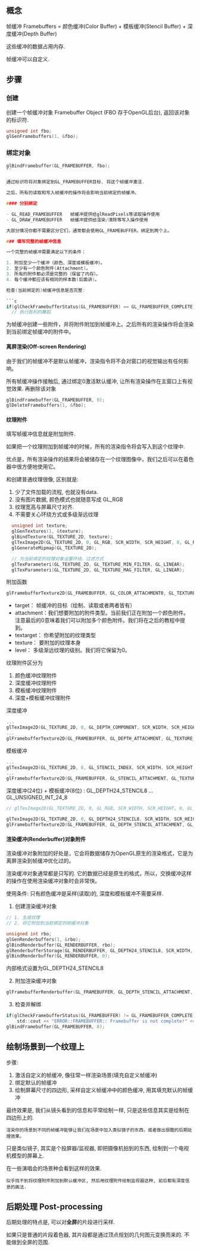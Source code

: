 ## 概念

帧缓冲 Framebuffers = 颜色缓冲(Color Buffer) + 模板缓冲(Stencil Buffer) + 深度缓冲(Depth Buffer)

这些缓冲的数据占用内存.

帧缓冲可以自定义.

## 步骤

### 创建

创建一个帧缓冲对象 Framebuffer Object (FBO 存于OpenGL后台), 返回该对象的标识符.

```c
unsigned int fbo;
glGenFramebuffers(1, &fbo);
```

### 绑定对象

```c
glBindFramebuffer(GL_FRAMEBUFFER, fbo);
``

通过标识符将对象绑定到GL_FRAMEBUFFER目标, 将这个帧缓冲激活.

之后，所有的读取和写入帧缓冲的操作将会影响当前绑定的帧缓冲。

#### 分别绑定

- GL_READ_FRAMEBUFFER   帧缓冲提供给glReadPixels等读取操作使用
- GL_DRAW_FRAMEBUFFER   帧缓冲提供给渲染/清除等写入操作使用

大部分情况你都不需要区分它们，通常都会使用GL_FRAMEBUFFER，绑定到两个上。

### 填写完整的帧缓冲信息

一个完整的帧缓冲需要满足以下的条件：

1. 附加至少一个缓冲（颜色、深度或模板缓冲）。
2. 至少有一个颜色附件(Attachment)。
3. 所有的附件都必须是完整的（保留了内存）。
4. 每个缓冲都应该有相同的样本数(后面讲)。

检查(当前绑定的)帧缓冲信息是否完整:

```c
if(glCheckFramebufferStatus(GL_FRAMEBUFFER) == GL_FRAMEBUFFER_COMPLETE)
  // 执行胜利的舞蹈
```

为帧缓冲创建一些附件，并将附件附加到帧缓冲上。之后所有的渲染操作将会渲染到当前绑定帧缓冲的附件中。

#### 离屏渲染(Off-screen Rendering)

由于我们的帧缓冲不是默认帧缓冲，渲染指令将不会对窗口的视觉输出有任何影响。

所有帧缓冲操作接触后, 通过绑定0激活默认缓冲, 让所有渲染操作在主窗口上有视觉效果. 再删除该对象

```c
glBindFramebuffer(GL_FRAMEBUFFER, 0);
glDeleteFramebuffers(1, &fbo);
```

#### 纹理附件

填写帧缓冲信息就是附加附件.

如果把一个纹理附加到帧缓冲的时候，所有的渲染指令将会写入到这个纹理中. 

优点是，所有渲染操作的结果将会被储存在一个纹理图像中，我们之后可以在着色器中很方便地使用它。

和创建普通纹理很像, 区别就是:

1. 少了文件加载的流程, 也就没有data.
2. 没有图片数据, 颜色模式也就随意写成 GL_RGB
3. 纹理宽高与屏幕尺寸对齐.
4. 不需要关心环绕方式或多级渐远纹理

```c
  unsigned int texture;
  glGenTextures(1, &texture);
  glBindTexture(GL_TEXTURE_2D, texture);
  glTexImage2D(GL_TEXTURE_2D, 0, GL_RGB, SCR_WIDTH, SCR_HEIGHT, 0, GL_RGB, GL_UNSIGNED_BYTE, NULL);
  glGenerateMipmap(GL_TEXTURE_2D);

  // 为当前绑定的纹理对象设置环绕、过滤方式
  glTexParameteri(GL_TEXTURE_2D, GL_TEXTURE_MIN_FILTER, GL_LINEAR);
  glTexParameteri(GL_TEXTURE_2D, GL_TEXTURE_MAG_FILTER, GL_LINEAR);
```

附加函数 

```c
glFramebufferTexture2D(GL_FRAMEBUFFER, GL_COLOR_ATTACHMENT0, GL_TEXTURE_2D, texture, 0);
```

- target：    帧缓冲的目标（绘制、读取或者两者皆有）
- attachment：我们想要附加的附件类型。当前我们正在附加一个颜色附件。注意最后的0意味着我们可以附加多个颜色附件。我们将在之后的教程中提到。
- textarget： 你希望附加的纹理类型
- texture：   要附加的纹理本身
- level：     多级渐远纹理的级别。我们将它保留为0。

纹理附件区分为

1. 颜色缓冲纹理附件
2. 深度缓冲纹理附件
3. 模板缓冲纹理附件
4. 深度+模板缓冲纹理附件

深度缓冲

```c
...
glTexImage2D(GL_TEXTURE_2D, 0, GL_DEPTH_COMPONENT, SCR_WIDTH, SCR_HEIGHT, 0, GL_DEPTH_COMPONENT, GL_UNSIGNED_BYTE, NULL);
...
glFramebufferTexture2D(GL_FRAMEBUFFER, GL_DEPTH_ATTACHMENT, GL_TEXTURE_2D, texture, 0);
```

模板缓冲

```c
...
glTexImage2D(GL_TEXTURE_2D, 0, GL_STENCIL_INDEX, SCR_WIDTH, SCR_HEIGHT, 0, GL_STENCIL_INDEX, GL_UNSIGNED_BYTE, NULL);
...
glFramebufferTexture2D(GL_FRAMEBUFFER, GL_STENCIL_ATTACHMENT, GL_TEXTURE_2D, texture, 0);
```

深度缓冲(24位) + 模板缓冲(8位) : GL_DEPTH24_STENCIL8 ... GL_UNSIGNED_INT_24_8

```c
// glTexImage2D(GL_TEXTURE_2D, 0, GL_RGB, SCR_WIDTH, SCR_HEIGHT, 0, GL_RGB, GL_UNSIGNED_BYTE, NULL);

glTexImage2D(GL_TEXTURE_2D, 0, GL_DEPTH24_STENCIL8, SCR_WIDTH, SCR_HEIGHT, 0, GL_DEPTH_STENCIL, GL_UNSIGNED_INT_24_8, NULL);
glFramebufferTexture2D(GL_FRAMEBUFFER, GL_DEPTH_STENCIL_ATTACHMENT, GL_TEXTURE_2D, texture, 0);
```

#### 渲染缓冲(Renderbuffer)对象附件

渲染缓冲对象附加的好处是，它会将数据储存为OpenGL原生的渲染格式，它是为离屏渲染到帧缓冲优化过的。

渲染缓冲对象通常都是只写的. 它的数据已经是原生的格式，所以，交换缓冲这样的操作在使用渲染缓冲对象时会非常快。

使用条件: 只有颜色缓冲是采样(读取)的, 深度和模板缓冲不需要采样.

1. 创建渲染缓冲对象

```c
// 1. 生成纹理
// 2. 将它附加到当前绑定的帧缓冲对象

unsigned int rbo;
glGenRenderbuffers(1, &rbo);
glBindRenderbuffer(GL_RENDERBUFFER, rbo); 
glRenderbufferStorage(GL_RENDERBUFFER, GL_DEPTH24_STENCIL8, SCR_WIDTH, SCR_HEIGHT);  
glBindRenderbuffer(GL_RENDERBUFFER, 0);
```

内部格式设置为GL_DEPTH24_STENCIL8

2. 附加渲染缓冲对象

```c
glFramebufferRenderbuffer(GL_FRAMEBUFFER, GL_DEPTH_STENCIL_ATTACHMENT, GL_RENDERBUFFER, rbo);
```

3. 检查并解绑

```c
if(glCheckFramebufferStatus(GL_FRAMEBUFFER) != GL_FRAMEBUFFER_COMPLETE)
    std::cout << "ERROR::FRAMEBUFFER:: Framebuffer is not complete!" << std::endl;
glBindFramebuffer(GL_FRAMEBUFFER, 0);
```

## 绘制场景到一个纹理上

步骤:

1. 激活自定义的帧缓冲, 像往常一样渲染场景(填充自定义帧缓冲)
2. 绑定默认的帧缓冲
3. 绘制屏幕尺寸的四边形, 采样自定义帧缓冲中的颜色缓冲, 用其填充默认的帧缓冲

最终效果是, 我们从镜头看到的信息和平常绘制一样, 只是这些信息其实是绘制在四边形上的.

```
渲染你的场景到不同的帧缓冲能够让我们在场景中加入类似镜子的东西，或者做出很酷的后期处理效果。
```

只是类似镜子, 其实是个投屏器/监视器, 即把摄像机拍到的东西, 绘制到一个电视机模型的屏幕上.

在一些演唱会的场景种会看到这样的效果.

```
似乎找不到将纹理附件附加到默认缓冲区, 然后用纹理附件绘制监视器这种, 前后都有深度信息的画法.
```

## 后期处理 Post-processing

后期处理的特点是, 可以对**全屏**的片段进行采样.

如果只是普通的片段着色器, 其片段都是通过顶点规划的几何图元变换而来的. 不能做到全屏的范围.